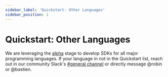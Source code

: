 ```yaml
---
sidebar_label: 'Quickstart: Other Languages'
sidebar_position: 1
---
```


# Quickstart: Other Languages

We are leveraging the [alpha](state-of-development.md) stage to develop SDKs for all major programming languages. If your language in not in the Quickstart list, reach out in our community Slack's [#general channel](https://nango-community.slack.com/archives/C03QBHSMPUM) or directly message @robin or @bastien.
